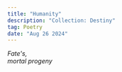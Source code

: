 ```yaml
---
title: "Humanity"
description: "Collection: Destiny"
tag: Poetry
date: "Aug 26 2024"
---
```


*Fate's,*\
*mortal progeny*